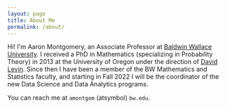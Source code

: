 ```yaml
---
layout: page
title: About Me
permalink: /about/
---
```


Hi! I'm Aaron Montgomery, an Associate Professor at [Baldwin Wallace University](https://www.bw.edu/). I received a PhD in Mathematics (specializing in Probability Theory) in 2013 at the University of Oregon under the direction of [David Levin](https://darkwing.uoregon.edu/~dlevin/). Since then I have been a member of the BW Mathematics and Statistics faculty, and starting in Fall 2022 I will be the coordinator of the new Data Science and Data Analytics programs.

You can reach me at `amontgom` (atsymbol) `bw.edu`.

